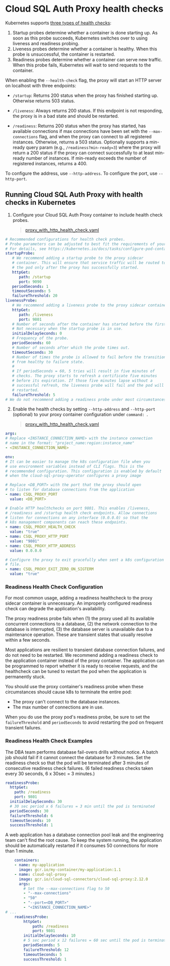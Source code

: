 # Cloud SQL Auth Proxy health checks

Kubernetes supports [three types of health checks][k8s-docs]:

1. Startup probes determine whether a container is done starting up. As soon as
   this probe succeeds, Kubernetes switches over to using liveness and readiness
   probing.
2. Liveness probes determine whether a container is healthy. When this probe is
   unsuccessful, the container is restarted.
3. Readiness probes determine whether a container can serve new traffic. When
   this probe fails, Kubernetes will wait to send requests to the container.

[k8s-docs]: https://kubernetes.io/docs/tasks/configure-pod-container/configure-liveness-readiness-startup-probes/

When enabling the `--health-check` flag, the proxy will start an HTTP server on
localhost with three endpoints:

- `/startup`: Returns 200 status when the proxy has finished starting up.
Otherwise returns 503 status.

- `/liveness`: Always returns 200 status. If this endpoint is not responding,
the proxy is in a bad state and should be restarted.

- `/readiness`: Returns 200 status when the proxy has started, has available
  connections if max connections have been set with the `--max-connections`
  flag, and when the proxy can connect to all registered instances. Otherwise,
  returns a 503 status. Optionally supports a min-ready query param (e.g.,
  `/readiness?min-ready=3`) where the proxy will return a 200 status if the
  proxy can connect successfully to at least min-ready number of instances. If
  min-ready exceeds the number of registered instances, returns a 400.


To configure the address, use `--http-address`. To configure the port, use
`--http-port`.

## Running Cloud SQL Auth Proxy with health checks in Kubernetes
1. Configure your Cloud SQL Auth Proxy container to include health check probes.
    > [proxy_with_http_health_check.yaml](proxy_with_http_health_check.yaml#L77-L111)
```yaml
# Recommended configurations for health check probes.
# Probe parameters can be adjusted to best fit the requirements of your application.
# For details, see https://kubernetes.io/docs/tasks/configure-pod-container/configure-liveness-readiness-startup-probes/
startupProbe:
   # We recommend adding a startup probe to the proxy sidecar
   # container. This will ensure that service traffic will be routed to
   # the pod only after the proxy has successfully started.
   httpGet:
      path: /startup
      port: 9090
   periodSeconds: 1
   timeoutSeconds: 5
   failureThreshold: 20
livenessProbe:
   # We recommend adding a liveness probe to the proxy sidecar container.
   httpGet:
      path: /liveness
      port: 9801
   # Number of seconds after the container has started before the first probe is scheduled. Defaults to 0.
   # Not necessary when the startup probe is in use.
   initialDelaySeconds: 0
   # Frequency of the probe.
   periodSeconds: 60
   # Number of seconds after which the probe times out.
   timeoutSeconds: 30
   # Number of times the probe is allowed to fail before the transition
   # from healthy to failure state.
   #
   # If periodSeconds = 60, 5 tries will result in five minutes of
   # checks. The proxy starts to refresh a certificate five minutes
   # before its expiration. If those five minutes lapse without a
   # successful refresh, the liveness probe will fail and the pod will be
   # restarted.
   failureThreshold: 5
# We do not recommend adding a readiness probe under most circumstances
```

2. Enable the health checks by setting `--http-address` and `--http-port` (optional) to your
   proxy container configuration under `command: `.
    > [proxy_with_http_health_check.yaml](proxy_with_http_health_check.yaml#L53-L76)

```yaml
args:
# Replace <INSTANCE_CONNECTION_NAME> with the instance connection
# name in the format: "project_name:region:instance_name"
- <INSTANCE_CONNECTION_NAME>

env:
# It can be easier to manage the k8s configuration file when you
# use environment variables instead of CLI flags. This is the
# recommended configuration. This configuration is enabled by default
# when the cloud-sql-proxy-operator configures a proxy image

# Replace <DB_PORT> with the port that the proxy should open
# to listen for database connections from the application
- name: CSQL_PROXY_PORT
  value: <DB_PORT>

# Enable HTTP healthchecks on port 9801. This enables /liveness,
# /readiness and /startup health check endpoints. Allow connections
# listen for connections on any interface (0.0.0.0) so that the
# k8s management components can reach these endpoints.
- name: CSQL_PROXY_HEALTH_CHECK
  value: "true"
- name: CSQL_PROXY_HTTP_PORT
  value: "9801"
- name: CSQL_PROXY_HTTP_ADDRESS
  value: 0.0.0.0

# Configure the proxy to exit gracefully when sent a k8s configuration
# file.
- name: CSQL_PROXY_EXIT_ZERO_ON_SIGTERM
  value: "true"

```

### Readiness Health Check Configuration

For most common usage, adding a readiness healthcheck to the proxy sidecar 
container is unnecessary. An improperly configured readiness check can degrade 
the application's availability.

The proxy readiness probe fails when (1) the proxy used all its available
concurrent connections to a database, (2) the network connection
to the database is interrupted, (3) the database server is unavailable due
to a maintenance operation. These are transient states that usually resolve
within a few seconds.

Most applications are resilient to transient database connection failures, and
do not need to be restarted. We recommend adding a readiness check to the
application container instead of the proxy container. The application can be
programmed to report whether it is ready to receive requests, and the healthcheck
can be tuned to restart the pod when the application is permanently stuck. 

You should use the proxy container's readiness probe when these circumstances
should cause k8s to terminate the entire pod:

- The proxy can't connect to the database instances.
- The max number of connections are in use.

When you do use the proxy pod's readiness probe, be sure to set the 
`failureThreshold` and `periodSeconds` to avoid restarting the pod on frequent
transient failures.

### Readiness Health Check Examples

The DBA team performs database fail-overs drills without notice. A
batch job should fail if it cannot connect the database for 3 minutes. 
Set the readiness check so that the pod will be terminated after 3 minutes
of consecutive readiness check failures. (6 failed readiness checks taken every 30
seconds, 6 x 30sec = 3 minutes.)

```yaml
readinessProbe:
  httpGet:
    path: /readiness
    port: 9801
  initialDelaySeconds: 30
  # 30 sec period x 6 failures = 3 min until the pod is terminated
  periodSeconds: 30
  failureThreshold: 6
  timeoutSeconds: 10
  successThreshold: 1
```

A web application has a database connection pool leak and the 
engineering team can't find the root cause. To keep the system running, 
the application should be automatically restarted if it consumes 50 connections 
for more than 1 minute.

<!-- {x-release-please-start-version} -->
```yaml
    containers:
    - name: my-application
      image: gcr.io/my-container/my-application:1.1
    - name: cloud-sql-proxy
      image: gcr.io/cloud-sql-connectors/cloud-sql-proxy:2.12.0
      args:
        # Set the --max-connections flag to 50
        - "--max-connections"
        - "50"
        - "--port=<DB_PORT>"
        - "<INSTANCE_CONNECTION_NAME>"
# ...
    readinessProbe:
        httpGet:
            path: /readiness
            port: 9801
        initialDelaySeconds: 10
        # 5 sec period x 12 failures = 60 sec until the pod is terminated
        periodSeconds: 5
        failureThreshold: 12 
        timeoutSeconds: 5
        successThreshold: 1
```
<!-- {x-release-please-end} -->
